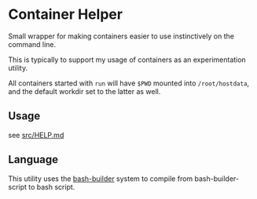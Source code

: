 # Container Helper

Small wrapper for making containers easier to use instinctively on the command line.

This is typically to support my usage of containers as an experimentation utility.

All containers started with `run` will have `$PWD` mounted into `/root/hostdata`, and the default workdir set to the latter as well.

## Usage

see [src/HELP.md](src/HELP.md)

## Language

This utility uses the [bash-builder](https://github.com/taikedz/bash-builder) system to compile from bash-builder-script to bash script.
